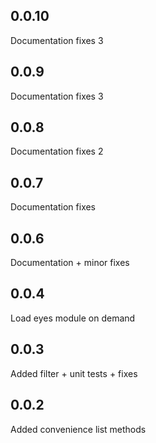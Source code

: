 0.0.10
-----
Documentation fixes 3

0.0.9
-----
Documentation fixes 3

0.0.8
-----
Documentation fixes 2

0.0.7
-----
Documentation fixes

0.0.6
-----
Documentation + minor fixes

0.0.4
-----
Load eyes module on demand

0.0.3
-----
Added filter + unit tests + fixes

0.0.2
-----
Added convenience list methods

